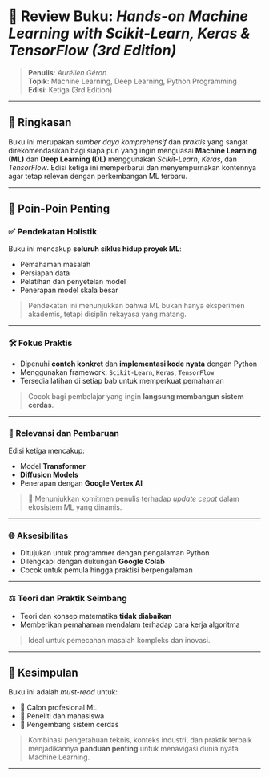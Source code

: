 # 📘 Review Buku: *Hands-on Machine Learning with Scikit-Learn, Keras & TensorFlow (3rd Edition)*

> **Penulis**: *Aurélien Géron*  
> **Topik**: Machine Learning, Deep Learning, Python Programming  
> **Edisi**: Ketiga (3rd Edition)

---

## 📖 Ringkasan

Buku ini merupakan *sumber daya komprehensif* dan *praktis* yang sangat direkomendasikan bagi siapa pun yang ingin menguasai **Machine Learning (ML)** dan **Deep Learning (DL)** menggunakan *Scikit-Learn*, *Keras*, dan *TensorFlow*. Edisi ketiga ini memperbarui dan menyempurnakan kontennya agar tetap relevan dengan perkembangan ML terbaru.

---

## 🔑 Poin-Poin Penting

### ✅ Pendekatan Holistik
Buku ini mencakup **seluruh siklus hidup proyek ML**:
- Pemahaman masalah
- Persiapan data
- Pelatihan dan penyetelan model
- Penerapan model skala besar

> Pendekatan ini menunjukkan bahwa ML bukan hanya eksperimen akademis, tetapi disiplin rekayasa yang matang.

---

### 🛠️ Fokus Praktis
- Dipenuhi **contoh konkret** dan **implementasi kode nyata** dengan Python
- Menggunakan framework: `Scikit-Learn`, `Keras`, `TensorFlow`
- Tersedia latihan di setiap bab untuk memperkuat pemahaman

> Cocok bagi pembelajar yang ingin **langsung membangun sistem cerdas**.

---

### 🧠 Relevansi dan Pembaruan
Edisi ketiga mencakup:
- Model **Transformer**
- **Diffusion Models**
- Penerapan dengan **Google Vertex AI**

> 📌 Menunjukkan komitmen penulis terhadap *update cepat* dalam ekosistem ML yang dinamis.

---

### 🌐 Aksesibilitas
- Ditujukan untuk programmer dengan pengalaman Python
- Dilengkapi dengan dukungan **Google Colab**
- Cocok untuk pemula hingga praktisi berpengalaman

---

### ⚖️ Teori dan Praktik Seimbang
- Teori dan konsep matematika **tidak diabaikan**
- Memberikan pemahaman mendalam terhadap cara kerja algoritma

> Ideal untuk pemecahan masalah kompleks dan inovasi.

---

## 🎯 Kesimpulan

Buku ini adalah *must-read* untuk:
- 💼 Calon profesional ML
- 🧪 Peneliti dan mahasiswa
- 🤖 Pengembang sistem cerdas

> Kombinasi pengetahuan teknis, konteks industri, dan praktik terbaik menjadikannya **panduan penting** untuk menavigasi dunia nyata Machine Learning.

---
